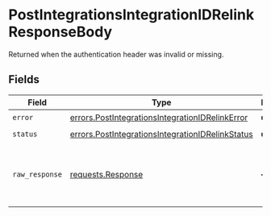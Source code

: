 # PostIntegrationsIntegrationIDRelinkResponseBody

Returned when the authentication header was invalid or missing.


## Fields

| Field                                                                                                                | Type                                                                                                                 | Required                                                                                                             | Description                                                                                                          |
| -------------------------------------------------------------------------------------------------------------------- | -------------------------------------------------------------------------------------------------------------------- | -------------------------------------------------------------------------------------------------------------------- | -------------------------------------------------------------------------------------------------------------------- |
| `error`                                                                                                              | [errors.PostIntegrationsIntegrationIDRelinkError](../../models/errors/postintegrationsintegrationidrelinkerror.md)   | :heavy_check_mark:                                                                                                   | N/A                                                                                                                  |
| `status`                                                                                                             | [errors.PostIntegrationsIntegrationIDRelinkStatus](../../models/errors/postintegrationsintegrationidrelinkstatus.md) | :heavy_check_mark:                                                                                                   | N/A                                                                                                                  |
| `raw_response`                                                                                                       | [requests.Response](https://requests.readthedocs.io/en/latest/api/#requests.Response)                                | :heavy_minus_sign:                                                                                                   | Raw HTTP response; suitable for custom response parsing                                                              |